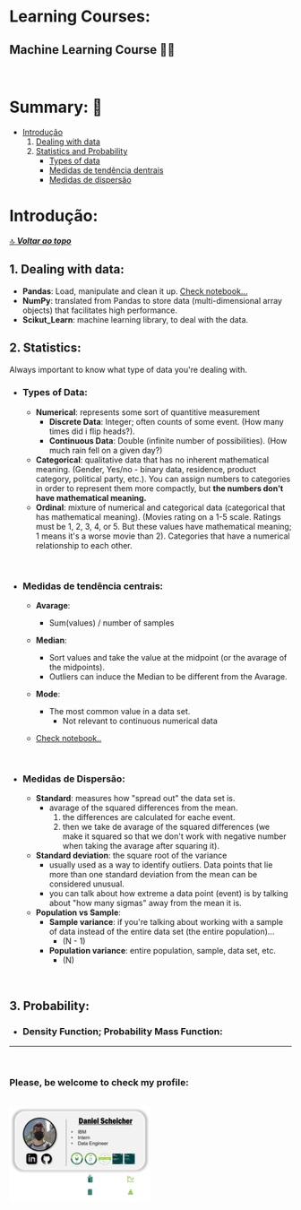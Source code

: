 # **Learning Courses:**

## Machine Learning Course :brain::robot:

<br>

# Summary: :pushpin:

- [Introdução](#introdução)
    1. [Dealing with data](#1-dealing-with-data)
    2. [Statistics and Probability](#2-statistics-and-probability)
        - [Types of data](#types-of-data)
        - [Medidas de tendência dentrais](#medidas-de-tendência-centrais)
        - [Medidas de dispersão](#medidas-de-dispersão)

# **Introdução**:
[:top: ***Voltar ao topo***](#learning-courses)

## 1. **Dealing with data**:
- **Pandas**: Load, manipulate and clean it up. [Check notebook...](./1-intro-pandas-numpy.ipynb)
- **NumPy**: translated from Pandas to store data (multi-dimensional array objects) that facilitates high performance.
- **Scikut_Learn**: machine learning library, to deal with the data.

## 2. **Statistics**:
Always important to know what type of data you're dealing with.

- ### **Types of Data:**
    - **Numerical**: represents some sort of quantitive measurement
        - **Discrete Data**: Integer; often counts of some event. (How many times did i flip heads?).
        - **Continuous Data**: Double (infinite number of possibilities). (How much rain fell on a given day?)
    - **Categorical**: qualitative data that has no inherent mathematical meaning. (Gender, Yes/no - binary data, residence, product category, political party, etc.).
    You can assign numbers to categories in order to represent them more compactly, but **the numbers don't have mathematical meaning.**
    - **Ordinal**: mixture of numerical and categorical data (categorical that has mathematical meaning). (Movies rating on a 1-5 scale. Ratings must be 1, 2, 3, 4, or 5. But these values have mathematical meaning; 1 means it's a worse movie than 2). Categories that have a numerical relationship to each other.

<br>

- ### **Medidas de tendência centrais**:
    - **Avarage**:
        - Sum(values) / number of samples
    - **Median**:
        - Sort values and take the value at the midpoint (or the avarage of the midpoints).
        - Outliers can induce the Median to be different from the Avarage.
    - **Mode**:
        - The most common value in a data set.
            - Not relevant to continuous numerical data
    
    - [Check notebook..](./2-avg-median-mode.ipynb)

<br>

- ### **Medidas de Dispersão**:
    - **Standard**: measures how "spread out" the data set is.
        - avarage of the squared differences from the mean.
            1. the differences are calculated for eache event.
            2. then we take de avarage of the squared differences (we make it squared so that we don't work with negative number when taking the avarage after squaring it).
    - **Standard deviation**: the square root of the variance
        - usually used as a way to identify outliers. Data points that lie more than one standard deviation from the mean can be considered unusual.
        - you can talk about how extreme a data point (event) is by talking about "how many sigmas" away from the mean it is.
    - **Population vs Sample**: 
        - **Sample variance**: if you're talking about working with a sample of data instead of the entire data set (the entire population)...
            - (N - 1)
        - **Population variance**: entire population, sample, data set, etc.
            - (N)

<br>

## **3.  Probability:**

- ### **Density Function; Probability Mass Function:**


***

<br>

### **Please, be welcome to check my profile:**

<br>

<a href="https://github.com/DanScherr">
    <img src="./images/the-end-img.png" width="50%">
</a>